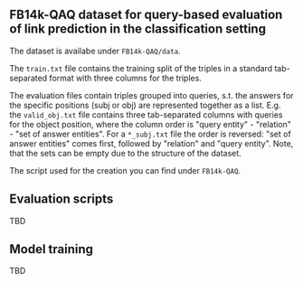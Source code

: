 ## FB14k-QAQ dataset for query-based evaluation of link prediction in the classification setting
The dataset is availabe under `FB14k-QAQ/data`.

The `train.txt` file contains the training split of the triples in a standard tab-separated format with three columns for the triples.

The evaluation files contain triples grouped into queries, s.t. the answers for the specific positions (subj or obj) are represented together as a list. E.g. the `valid_obj.txt` file contains three tab-separated columns with queries for the object position, where the column order is "query entity" - "relation" - "set of answer entities". For a `*_subj.txt` file the order is reversed: "set of answer entities" comes first, followed by "relation"  and "query entity". 
Note, that the sets can be empty due to the structure of the dataset. 

The script used for the creation you can find under `FB14k-QAQ`.

## Evaluation scripts 
TBD

## Model training
TBD
